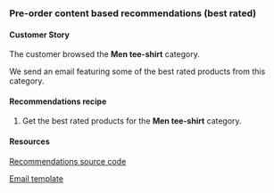 ### Pre-order content based recommendations (best rated)

#### Customer Story 

The customer browsed the **Men tee-shirt** category.

We send an email featuring some of the best rated products from this category.

#### Recommendations recipe

1. Get the best rated products for the **Men tee-shirt** category.

#### Resources

<a href="https://github.com/algolia-samples/email-recommendations/tree/master/server/node/emails/3/email.js" target="_blank">Recommendations source code</a>

<a href="https://github.com/algolia-samples/email-recommendations/tree/master/server/node/templates/pre_order.html" target="_blank">Email template</a>